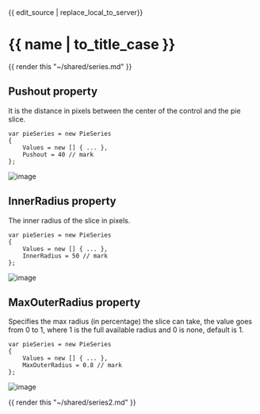 <div id="edit-this-article-source">
    {{ edit_source | replace_local_to_server}}
</div>

# {{ name | to_title_case }}

{{ render this "~/shared/series.md" }}

## Pushout property

It is the distance in pixels between the center of the control and the pie slice.

<pre><code>var pieSeries = new PieSeries<int>
{
    Values = new [] { ... },
    Pushout = 40 // mark
};</code></pre>

![image](https://raw.githubusercontent.com/beto-rodriguez/LiveCharts2/master/docs/_assets/piepushout.png)

## InnerRadius property

The inner radius of the slice in pixels.

<pre><code>var pieSeries = new PieSeries<int>
{
    Values = new [] { ... },
    InnerRadius = 50 // mark 
};</code></pre>

![image](https://raw.githubusercontent.com/beto-rodriguez/LiveCharts2/master/docs/_assets/pieInnerRadius.png)

## MaxOuterRadius property

Specifies the max radius (in percentage) the slice can take, the value goes from 0 to 1, where 1 is the full available radius and 0 is none, default is 1.

<pre><code>var pieSeries = new PieSeries<int>
{
    Values = new [] { ... },
    MaxOuterRadius = 0.8 // mark
};</code></pre>

![image](https://raw.githubusercontent.com/beto-rodriguez/LiveCharts2/master/docs/_assets/piemaxoutter.png)

{{ render this "~/shared/series2.md" }}